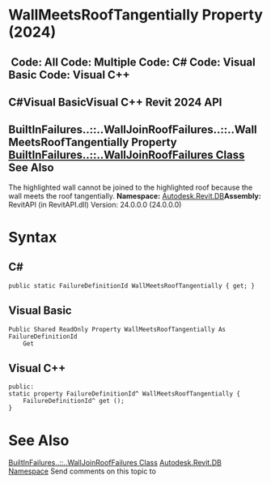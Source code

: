 # WallMeetsRoofTangentially Property (2024)

﻿
 Code: All Code: Multiple Code: C# Code: Visual Basic Code: Visual C++   
---  
C#Visual BasicVisual C++
Revit 2024 API  
---  
BuiltInFailures..::..WallJoinRoofFailures..::..WallMeetsRoofTangentially Property   
[BuiltInFailures..::..WallJoinRoofFailures Class](b752987a-9e5b-5ea8-be98-faf22647b6f7.md "BuiltInFailures.WallJoinRoofFailures Class") See Also  
---  
The highlighted wall cannot be joined to the highlighted roof because the wall meets the roof tangentially. 
**Namespace:** [Autodesk.Revit.DB](87546ba7-461b-c646-cbb1-2cb8f5bff8b2.md "Autodesk.Revit.DB Namespace")**Assembly:** RevitAPI (in RevitAPI.dll) Version: 24.0.0.0 (24.0.0.0)
# Syntax
C#  
---  
```text
public static FailureDefinitionId WallMeetsRoofTangentially { get; }
```
  
Visual Basic  
---  
```text
Public Shared ReadOnly Property WallMeetsRoofTangentially As FailureDefinitionId
	Get
```
  
Visual C++  
---  
```text
public:
static property FailureDefinitionId^ WallMeetsRoofTangentially {
	FailureDefinitionId^ get ();
}
```
  
# See Also
[BuiltInFailures..::..WallJoinRoofFailures Class](b752987a-9e5b-5ea8-be98-faf22647b6f7.md "BuiltInFailures.WallJoinRoofFailures Class")
[Autodesk.Revit.DB Namespace](87546ba7-461b-c646-cbb1-2cb8f5bff8b2.md "Autodesk.Revit.DB Namespace")
Send comments on this topic to 